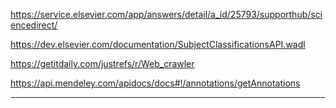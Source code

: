 https://service.elsevier.com/app/answers/detail/a_id/25793/supporthub/sciencedirect/

https://dev.elsevier.com/documentation/SubjectClassificationsAPI.wadl

https://getitdaily.com/justrefs/r/Web_crawler

https://api.mendeley.com/apidocs/docs#!/annotations/getAnnotations



-----
